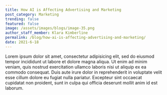 ```yaml
---
title: How AI is Affecting Advertising and Marketing
post_category: Marketing
trending: false
featured: false
image: /assets/images/blogs/image-35.png
author_staff_member: Klara Kimberline
permalink: /blog/how-ai-is-affecting-advertising-and-marketing/
date: 2021-6-18
---
```


Lorem ipsum dolor sit amet, consectetur adipisicing elit, sed do eiusmod tempor incididunt ut labore et dolore magna aliqua. Ut enim ad minim veniam, quis nostrud exercitation ullamco laboris nisi ut aliquip ex ea commodo consequat. Duis aute irure dolor in reprehenderit in voluptate velit esse cillum dolore eu fugiat nulla pariatur. Excepteur sint occaecat cupidatat non proident, sunt in culpa qui officia deserunt mollit anim id est laborum.
